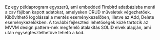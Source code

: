 Ez egy példaprogram egyszerű, ami embedded Firebird adatbázisba menti a csv fájlban kapott adatokat, amelyeken CRUD műveletek végezhetőek.
Kibővíthető logolással a mentés eseménykezelőben, illetve az Add, Delete eseménykezelőkben.
A további fejlesztési lehetőségek közé tartozik az MVVM design pattern-nek megfelelő átalakítás SOLID elvek alapján, ami után egységtesztelhetővé tehető a kód.
